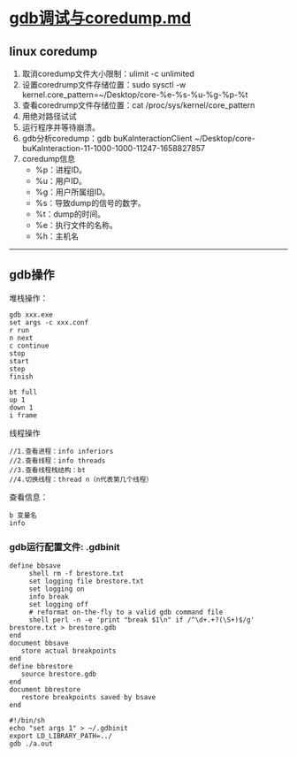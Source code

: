 # [gdb调试与coredump.md](gdb%B5%F7%CA%D4%D3%EBcoredump.md)


## linux coredump
1. 取消coredump文件大小限制：ulimit -c unlimited
2. 设置coredrump文件存储位置：sudo sysctl -w kernel.core_pattern=~/Desktop/core-%e-%s-%u-%g-%p-%t 
3. 查看coredrump文件存储位置：cat /proc/sys/kernel/core_pattern
4. 用绝对路径试试
3. 运行程序并等待崩溃。
4. gdb分析coredump：gdb buKaInteractionClient ~/Desktop/core-buKaInteraction-11-1000-1000-11247-1658827857
5. coredump信息
   - %p：进程ID。
   - %u：用户ID。
   - %g：用户所属组ID。
   - %s：导致dump的信号的数字。
   - %t：dump的时间。
   - %e：执行文件的名称。
   - %h：主机名

---
## gdb操作
堆栈操作：
```
gdb xxx.exe
set args -c xxx.conf
r run
n next
c continue
stop
start
step
finish
```
```
bt full
up 1
down 1
i frame
```
线程操作
```
//1.查看进程：info inferiors
//2.查看线程：info threads
//3.查看线程栈结构：bt
//4.切换线程：thread n（n代表第几个线程）
```
查看信息：
```
b 变量名
info
```

### gdb运行配置文件: .gdbinit
```
define bbsave
     shell rm -f brestore.txt
     set logging file brestore.txt
     set logging on
     info break
     set logging off
     # reformat on-the-fly to a valid gdb command file
     shell perl -n -e 'print "break $1\n" if /^\d+.+?(\S+)$/g' brestore.txt > brestore.gdb
end
document bbsave
   store actual breakpoints
end
define bbrestore
   source brestore.gdb
end
document bbrestore
   restore breakpoints saved by bsave
end
```

```
#!/bin/sh
echo "set args 1" > ~/.gdbinit
export LD_LIBRARY_PATH=../
gdb ./a.out
```

